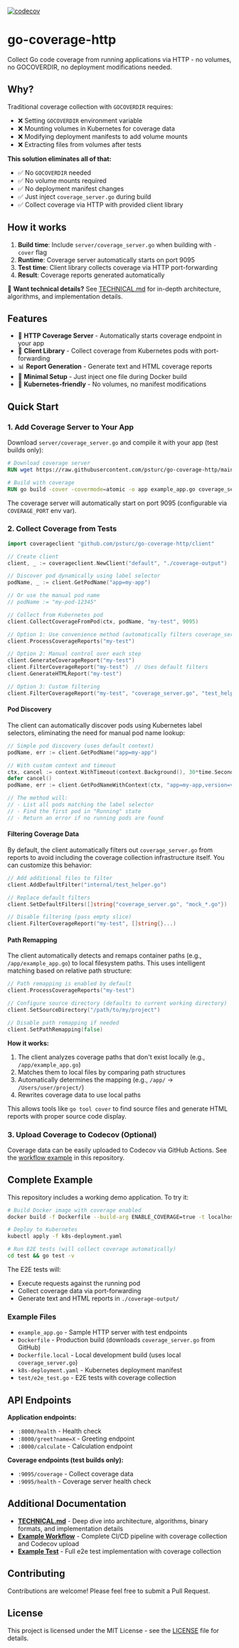 [![codecov](https://codecov.io/gh/psturc/go-coverage-http/branch/main/graph/badge.svg)](https://codecov.io/gh/psturc/go-coverage-http)
# go-coverage-http

Collect Go code coverage from running applications via HTTP - no volumes, no GOCOVERDIR, no deployment modifications needed.

## Why?

Traditional coverage collection with `GOCOVERDIR` requires:
- ❌ Setting `GOCOVERDIR` environment variable
- ❌ Mounting volumes in Kubernetes for coverage data
- ❌ Modifying deployment manifests to add volume mounts
- ❌ Extracting files from volumes after tests

**This solution eliminates all of that:**
- ✅ No `GOCOVERDIR` needed
- ✅ No volume mounts required
- ✅ No deployment manifest changes
- ✅ Just inject `coverage_server.go` during build
- ✅ Collect coverage via HTTP with provided client library

## How it works

1. **Build time**: Include `server/coverage_server.go` when building with `-cover` flag
2. **Runtime**: Coverage server automatically starts on port 9095
3. **Test time**: Client library collects coverage via HTTP port-forwarding
4. **Result**: Coverage reports generated automatically

📖 **Want technical details?** See [TECHNICAL.md](TECHNICAL.md) for in-depth architecture, algorithms, and implementation details.

## Features

- 🚀 **HTTP Coverage Server** - Automatically starts coverage endpoint in your app
- 🔌 **Client Library** - Collect coverage from Kubernetes pods with port-forwarding
- 📊 **Report Generation** - Generate text and HTML coverage reports
- 🎯 **Minimal Setup** - Just inject one file during Docker build
- 🐳 **Kubernetes-friendly** - No volumes, no manifest modifications

## Quick Start

### 1. Add Coverage Server to Your App

Download `server/coverage_server.go` and compile it with your app (test builds only):

```dockerfile
# Download coverage server
RUN wget https://raw.githubusercontent.com/psturc/go-coverage-http/main/server/coverage_server.go

# Build with coverage
RUN go build -cover -covermode=atomic -o app example_app.go coverage_server.go
```

The coverage server will automatically start on port 9095 (configurable via `COVERAGE_PORT` env var).

### 2. Collect Coverage from Tests

```go
import coverageclient "github.com/psturc/go-coverage-http/client"

// Create client
client, _ := coverageclient.NewClient("default", "./coverage-output")

// Discover pod dynamically using label selector
podName, _ := client.GetPodName("app=my-app")

// Or use the manual pod name
// podName := "my-pod-12345"

// Collect from Kubernetes pod
client.CollectCoverageFromPod(ctx, podName, "my-test", 9095)

// Option 1: Use convenience method (automatically filters coverage_server.go)
client.ProcessCoverageReports("my-test")

// Option 2: Manual control over each step
client.GenerateCoverageReport("my-test")
client.FilterCoverageReport("my-test")  // Uses default filters
client.GenerateHTMLReport("my-test")

// Option 3: Custom filtering
client.FilterCoverageReport("my-test", "coverage_server.go", "test_helper.go")
```

#### Pod Discovery

The client can automatically discover pods using Kubernetes label selectors, eliminating the need for manual pod name lookup:

```go
// Simple pod discovery (uses default context)
podName, err := client.GetPodName("app=my-app")

// With custom context and timeout
ctx, cancel := context.WithTimeout(context.Background(), 30*time.Second)
defer cancel()
podName, err := client.GetPodNameWithContext(ctx, "app=my-app,version=v1.0")

// The method will:
// - List all pods matching the label selector
// - Find the first pod in "Running" state
// - Return an error if no running pods are found
```

#### Filtering Coverage Data

By default, the client automatically filters out `coverage_server.go` from reports to avoid including the coverage collection infrastructure itself. You can customize this behavior:

```go
// Add additional files to filter
client.AddDefaultFilter("internal/test_helper.go")

// Replace default filters
client.SetDefaultFilters([]string{"coverage_server.go", "mock_*.go"})

// Disable filtering (pass empty slice)
client.FilterCoverageReport("my-test", []string{}...)
```

#### Path Remapping

The client automatically detects and remaps container paths (e.g., `/app/example_app.go`) to local filesystem paths. This uses intelligent matching based on relative path structure:

```go
// Path remapping is enabled by default
client.ProcessCoverageReports("my-test")

// Configure source directory (defaults to current working directory)
client.SetSourceDirectory("/path/to/my/project")

// Disable path remapping if needed
client.SetPathRemapping(false)
```

**How it works:**
1. The client analyzes coverage paths that don't exist locally (e.g., `/app/example_app.go`)
2. Matches them to local files by comparing path structures
3. Automatically determines the mapping (e.g., `/app/` → `/Users/user/project/`)
4. Rewrites coverage data to use local paths

This allows tools like `go tool cover` to find source files and generate HTML reports with proper source code display.

### 3. Upload Coverage to Codecov (Optional)

Coverage data can be easily uploaded to Codecov via GitHub Actions. See the [workflow example](https://github.com/psturc/go-coverage-http/blob/main/.github/workflows/test-kind.yml) in this repository.

## Complete Example

This repository includes a working demo application. To try it:

```bash
# Build Docker image with coverage enabled
docker build -f Dockerfile --build-arg ENABLE_COVERAGE=true -t localhost/coverage-http-demo:test .

# Deploy to Kubernetes
kubectl apply -f k8s-deployment.yaml

# Run E2E tests (will collect coverage automatically)
cd test && go test -v
```

The E2E tests will:
- Execute requests against the running pod
- Collect coverage data via port-forwarding
- Generate text and HTML reports in `./coverage-output/`

### Example Files

- `example_app.go` - Sample HTTP server with test endpoints
- `Dockerfile` - Production build (downloads `coverage_server.go` from GitHub)
- `Dockerfile.local` - Local development build (uses local `coverage_server.go`)
- `k8s-deployment.yaml` - Kubernetes deployment manifest
- `test/e2e_test.go` - E2E tests with coverage collection

## API Endpoints

**Application endpoints:**
- `:8000/health` - Health check
- `:8000/greet?name=X` - Greeting endpoint
- `:8000/calculate` - Calculation endpoint

**Coverage endpoints (test builds only):**
- `:9095/coverage` - Collect coverage data
- `:9095/health` - Coverage server health check

## Additional Documentation

- **[TECHNICAL.md](TECHNICAL.md)** - Deep dive into architecture, algorithms, binary formats, and implementation details
- **[Example Workflow](.github/workflows/test-kind.yml)** - Complete CI/CD pipeline with coverage collection and Codecov upload
- **[Example Test](test/e2e_test.go)** - Full e2e test implementation with coverage collection

## Contributing

Contributions are welcome! Please feel free to submit a Pull Request.

## License

This project is licensed under the MIT License - see the [LICENSE](LICENSE) file for details.